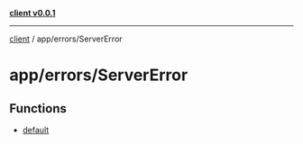 [**client v0.0.1**](../../../README.md)

***

[client](../../../README.md) / app/errors/ServerError

# app/errors/ServerError

## Functions

- [default](functions/default.md)
